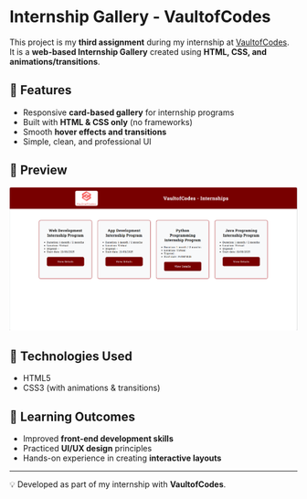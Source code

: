 # Internship Gallery - VaultofCodes

This project is my **third assignment** during my internship at [VaultofCodes](https://vaultofcodes.in).  
It is a **web-based Internship Gallery** created using **HTML, CSS, and animations/transitions**.  

## 🚀 Features
- Responsive **card-based gallery** for internship programs  
- Built with **HTML & CSS only** (no frameworks)  
- Smooth **hover effects and transitions**  
- Simple, clean, and professional UI  

## 📸 Preview
![Internship Gallery Screenshot](https://github.com/Velang2003/VaultofCodes-Internship-Gallery/blob/main/src/Screenshot%202025-08-19%20231032.png?raw=true)

## 📂 Technologies Used
- HTML5  
- CSS3 (with animations & transitions)  

## 🎯 Learning Outcomes
- Improved **front-end development skills**  
- Practiced **UI/UX design** principles  
- Hands-on experience in creating **interactive layouts**  

---

💡 Developed as part of my internship with **VaultofCodes**.
